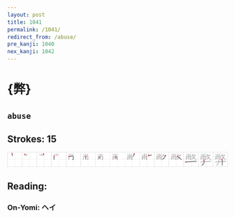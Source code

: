 ```yaml
---
layout: post
title: 1041
permalink: /1041/
redirect_from: /abuse/
pre_kanji: 1040
nex_kanji: 1042
---
```


# {弊}

## `abuse`

## Strokes: 15

<div class="stroke"><img src="../images/E5BC8A.png" /></div>

## Reading:

### On-Yomi: ヘイ
